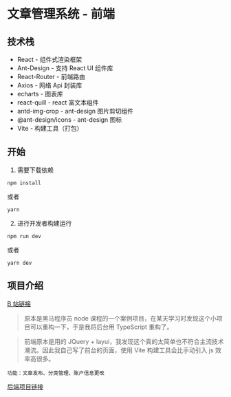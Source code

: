 # 文章管理系统 - 前端

## 技术栈

- React - 组件式渲染框架
- Ant-Design - 支持 React UI 组件库
- React-Router - 前端路由
- Axios - 网络 Api 封装库
- echarts - 图表库
- react-quill - react 富文本组件
- antd-img-crop - ant-design 图片剪切组件
- @ant-design/icons - ant-design 图标
- Vite - 构建工具（打包）

## 开始

1. 需要下载依赖

```
npm install
```

或者

```
yarn
```

2. 进行开发者构建运行

```
npm run dev
```

或者

```
yarn dev
```

## 项目介绍

[B 站链接](https://www.bilibili.com/video/BV1a34y167AZ/)

> 原本是黑马程序员 node 课程的一个案例项目，在某天学习时发现这个小项目可以重构一下，于是我将后台用 TypeScript 重构了。

> 前端原本是用的 JQuery + layui，我发现这个真的太简单也不符合主流技术潮流。因此我自己写了前台的页面，使用 Vite 构建工具会比手动引入 js 效率高很多。

`功能：文章发布、分类管理、账户信息更改`

[后端项目链接](https://github.com/Qiacrkeng/api-server-back-end)
